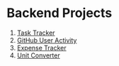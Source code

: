 # Backend Projects
1. [Task Tracker](https://roadmap.sh/projects/task-tracker)
2. [GitHub User Activity](https://roadmap.sh/projects/github-user-activity)
3. [Expense Tracker](https://roadmap.sh/projects/expense-tracker)
4. [Unit Converter](https://roadmap.sh/projects/unit-converter)

